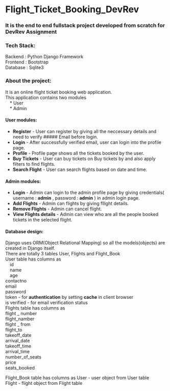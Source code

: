 # Flight_Ticket_Booking_DevRev

### It is the end to end fullstack project developed from scratch for DevRev Assignment

### Tech Stack:
Backend : Python Django Framework <br>
Frontend : Bootstrap <br>
Database : Sqlite3 <br>

### About the project:
It is an online flight ticket booking web application. <br>
This application contains two modules <br>
            &emsp;* User<br>
            &emsp;* Admin<br>
            
#### User modules:
  * **Register** - User can register by giving all the neccessary details and need to verify ##### Email before login.
  * **Login** - After successfully verified email, user can login into the profile page.
  * **Profile** - Profile page shows all the tickets booked by the user.
  * **Buy Tickets** - User can buy tickets on Buy tickets by and also apply filters to find flights.
  * **Search Flight** - User can search flights based on date and time.

#### Admin modules:
  * **Login** - Admin can login to the admin profile page by giving credentials( username : **admin** , password : **admin** ) in admin login page.
  * **Add Flights** - Admin can flights by giving fllight details.
  * **Remove Flights** - Admin can cancel flight.
  * **View Flights details** - Admin can view who are all the people booked tickets in   the selected flight.
 
#### Database design:
Django uses ORM(Object Relational Mapping) so all the models(objects) are created in Django itself.<br>
There are totally 3 tables User, Flights and Flight_Book<br>
User table has columns as <br>
           &emsp;id<br>
           &emsp;name<br>
           &emsp;age<br>
           contactno<br>
           email<br>
           password<br>
           token - for **authentication** by setting **cache** in client browser<br>
           is verified - for email verification status<br>
Flights table has columns as<br>
           flight _ number<br>
           flight_namber<br>
           flight _ from<br>
           flight_to<br>
           takeoff_date<br>
           arrival_date<br>
           takeoff_time<br>
           arrival_time<br>
           number_of_seats<br>
           price<br>
           seats_booked<br>

Flight_Book table has columns as
           User - user object from User table<br>
           Flight - flight object from Flight table<br>
           
